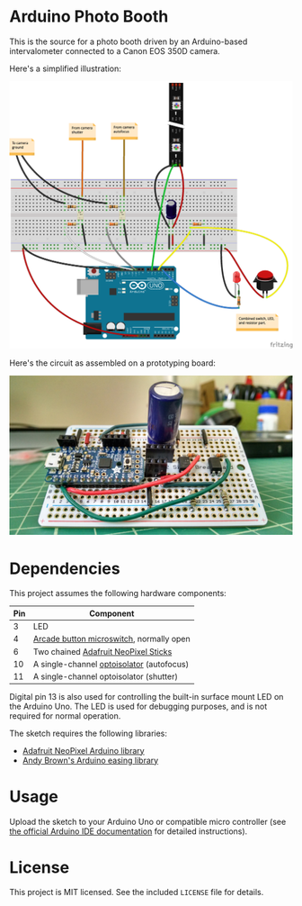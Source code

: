 # Arduino Photo Booth

This is the source for a photo booth driven by an Arduino-based intervalometer connected to a Canon EOS 350D camera.

Here's a simplified illustration:

![a Fritzing illustration of the circuit on a breadboard](breadboard.png)

Here's the circuit as assembled on a prototyping board:

![a photo of the assembled circuit](circuitboard.jpeg)

# Dependencies

This project assumes the following hardware components:

Pin | Component
--- | ---------
3   | LED
4   | [Arcade button microswitch](http://www.adafruit.com/products/1188), normally open
6   | Two chained [Adafruit NeoPixel Sticks](http://www.adafruit.com/products/1426)
10  | A single-channel [optoisolator](https://www.sparkfun.com/products/314) (autofocus)
11  | A single-channel optoisolator (shutter)

Digital pin 13 is also used for controlling the built-in surface mount LED on the Arduino Uno. The LED is used for debugging purposes, and is not required for normal operation.

The sketch requires the following libraries:

* [Adafruit NeoPixel Arduino library](https://learn.adafruit.com/adafruit-neopixel-uberguide/arduino-library)
* [Andy Brown's Arduino easing library](http://andybrown.me.uk/wk/2010/12/05/animation-on-the-arduino-with-easing-functions/)

# Usage

Upload the sketch to your Arduino Uno or compatible micro controller (see [the official Arduino IDE documentation](http://arduino.cc/en/Guide/HomePage) for detailed instructions).

# License

This project is MIT licensed. See the included `LICENSE` file for details.
